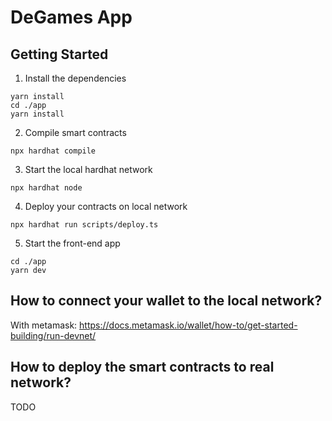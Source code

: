 # DeGames App

## Getting Started 


1. Install the dependencies 
```
yarn install 
cd ./app 
yarn install
```

2. Compile smart contracts
```
npx hardhat compile
```

3. Start the local hardhat network
```
npx hardhat node
```

4. Deploy your contracts on local network
```
npx hardhat run scripts/deploy.ts
```

5. Start the front-end app
```
cd ./app 
yarn dev
```

## How to connect your wallet to the local network?

With metamask: https://docs.metamask.io/wallet/how-to/get-started-building/run-devnet/

## How to deploy the smart contracts to real network? 

TODO 